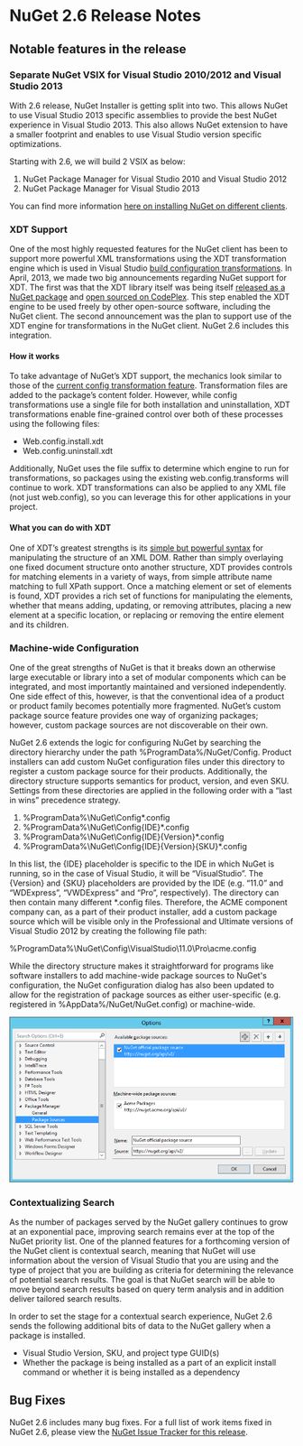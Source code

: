 # NuGet 2.6 Release Notes

## Notable features in the release

### Separate NuGet VSIX for Visual Studio 2010/2012 and Visual Studio 2013

With 2.6 release, NuGet Installer is getting split into two. This allows NuGet to use Visual Studio 2013 specific assemblies to provide the best NuGet experience in Visual Studio 2013. This also allows NuGet extension to have a smaller footprint and enables to use Visual Studio version specific optimizations.

Starting with 2.6, we will build 2 VSIX as below:

1. NuGet Package Manager for Visual Studio 2010 and Visual Studio 2012
2. NuGet Package Manager for Visual Studio 2013


You can find more information [here on installing NuGet on different clients](http://docs.nuget.org/docs/start-here/installing-nuget).

### XDT Support
One of the most highly requested features for the NuGet client has been to support more powerful XML transformations using the XDT transformation engine which is used in Visual Studio [build configuration transformations](http://msdn.microsoft.com/en-us/library/dd465318(v=vs.100).aspx). In April, 2013, we made two big announcements regarding NuGet support for XDT. The first was that the XDT library itself was being itself [released as a NuGet package](https://nuget.org/packages/Microsoft.Web.Xdt) and [open sourced on CodePlex](http://xdt.codeplex.com/). This step enabled the XDT engine to be used freely by other open-source software, including the NuGet client. The second announcement was the plan to support use of the XDT engine for transformations in the NuGet client. NuGet 2.6 includes this integration.

#### How it works
To take advantage of NuGet’s XDT support, the mechanics look similar to those of the [current config transformation feature](http://docs.nuget.org/docs/creating-packages/configuration-file-and-source-code-transformations). Transformation files are added to the package’s content folder. However, while config transformations use a single file for both installation and uninstallation, XDT transformations enable fine-grained control over both of these processes using the following files:

* Web.config.install.xdt
* Web.config.uninstall.xdt

Additionally, NuGet uses the file suffix to determine which engine to run for transformations, so packages using the existing web.config.transforms will continue to work. XDT transformations can also be applied to any XML file (not just web.config), so you can leverage this for other applications in your project.

#### What you can do with XDT

One of XDT’s greatest strengths is its [simple but powerful syntax](http://msdn.microsoft.com/en-us/library/dd465326.aspx) for manipulating the structure of an XML DOM. Rather than simply overlaying one fixed document structure onto another structure, XDT provides controls for matching elements in a variety of ways, from simple attribute name matching to full XPath support. Once a matching element or set of elements is found, XDT provides a rich set of functions for manipulating the elements, whether that means adding, updating, or removing attributes, placing a new element at a specific location, or replacing or removing the entire element and its children.

### Machine-wide Configuration
One of the great strengths of NuGet is that it breaks down an otherwise large executable or library into a set of modular components which can be integrated, and most importantly maintained and versioned independently. One side effect of this, however, is that the conventional idea of a product or product family becomes potentially more fragmented. NuGet’s custom package source feature provides one way of organizing packages; however, custom package sources are not discoverable on their own.

NuGet 2.6 extends the logic for configuring NuGet by searching the directory hierarchy under the path %ProgramData%/NuGet/Config. Product installers can add custom NuGet configuration files under this directory to register a custom package source for their products. Additionally, the directory structure supports semantics for product, version, and even SKU. Settings from these directories are applied in the following order with a “last in wins” precedence strategy.

1. %ProgramData%\NuGet\Config\*.config 
2. %ProgramData%\NuGet\Config\{IDE}\*.config 
3. %ProgramData%\NuGet\Config\{IDE}\{Version}\*.config 
4. %ProgramData%\NuGet\Config\{IDE}\{Version}\{SKU}\*.config

In this list, the {IDE} placeholder is specific to the IDE in which NuGet is running, so in the case of Visual Studio, it will be “VisualStudio”. The {Version} and {SKU} placeholders are provided by the IDE (e.g. “11.0” and “WDExpress”, “VWDExpress” and “Pro”, respectively). The directory can then contain many different *.config files. Therefore, the ACME component company can, as a part of their product installer, add a custom package source which will be visible only in the Professional and Ultimate versions of Visual Studio 2012 by creating the following file path: 

%ProgramData%\NuGet\Config\VisualStudio\11.0\Pro\acme.config

While the directory structure makes it straightforward for programs like software installers to add machine-wide package sources to NuGet's configuration, the NuGet configuration dialog has also been updated to allow for the registration of package sources as either user-specific (e.g. registered in %AppData%/NuGet/NuGet.config) or machine-wide.

![Machine-wide Package Source Configuration Dialog](Images/NuGet-2.6/MachineLevelConfigDlg.png)

### Contextualizing Search

As the number of packages served by the NuGet gallery continues to grow at an exponential pace, improving search remains ever at the top of the NuGet  priority list. One of the planned features for a forthcoming version of the NuGet client is contextual search, meaning that NuGet will use information about the version of Visual Studio that you are using and the type of project that you are building as criteria for determining the relevance of potential search results. The goal is that NuGet search will be able to move beyond search results based on query term analysis and in addition deliver tailored search results.

In order to set the stage for a contextual search experience, NuGet 2.6 sends the following additional bits of data to the NuGet gallery when a package is installed.
* Visual Studio Version, SKU, and project type GUID(s)
* Whether the package is being installed as a part of an explicit install command or whether it is being installed as a dependency

## Bug Fixes
NuGet 2.6 includes many bug fixes. For a full list of work items fixed in NuGet 2.6, please view the [NuGet Issue Tracker for this release](https://nuget.codeplex.com/workitem/list/advanced?keyword=&status=Closed&type=All&priority=All&release=NuGet%202.6&assignedTo=All&component=All&sortField=LastUpdatedDate&sortDirection=Descending&page=0&reasonClosed=All).
